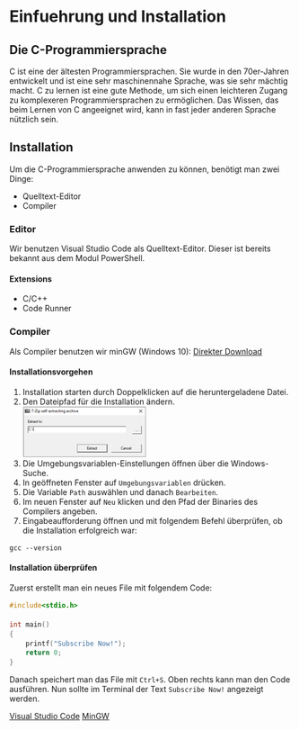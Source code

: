 # Einfuehrung und Installation

<show-structure depth="2"/>

## Die C-Programmiersprache
C ist eine der ältesten Programmiersprachen. Sie wurde in den 70er-Jahren entwickelt und ist eine sehr maschinennahe Sprache, was sie sehr mächtig macht. C zu lernen ist eine gute Methode, um sich einen leichteren Zugang zu komplexeren Programmiersprachen zu ermöglichen. Das Wissen, das beim Lernen von C angeeignet wird, kann in fast jeder anderen Sprache nützlich sein.

## Installation
Um die C-Programmiersprache anwenden zu können, benötigt man zwei Dinge:

- Quelltext-Editor
- Compiler

### Editor
Wir benutzen Visual Studio Code als Quelltext-Editor. Dieser ist bereits bekannt aus dem Modul PowerShell. 

#### Extensions

- C/C++
- Code Runner

### Compiler
Als Compiler benutzen wir minGW (Windows 10): [Direkter Download](https://techdecodetutorials.com/downloads/mingw.exe)

#### Installationsvorgehen

1. Installation starten durch Doppelklicken auf die heruntergeladene Datei.
2. Den Dateipfad für die Installation ändern. ![Image-of-Path](../images/Bild1.png)
3. Die Umgebungsvariablen-Einstellungen öffnen über die Windows-Suche.
4. In geöffneten Fenster auf `Umgebungsvariablen` drücken.
5. Die Variable `Path` auswählen und danach `Bearbeiten`.
6. Im neuen Fenster auf `Neu` klicken und den Pfad der Binaries des Compilers angeben.
7. Eingabeaufforderung öffnen und mit folgendem Befehl überprüfen, ob die Installation erfolgreich war:

```Shell
gcc --version
```

#### Installation überprüfen
Zuerst erstellt man ein neues File mit folgendem Code:

```C
#include<stdio.h>

int main()
{
    printf("Subscribe Now!");
    return 0;
}
```

Danach speichert man das File mit `Ctrl+S`. Oben rechts kann man den Code ausführen. Nun sollte im Terminal der Text `Subscribe Now!` angezeigt werden.

<seealso>
    <category ref="weitere">
        <a href="https://code.visualstudio.com/">Visual Studio Code</a>
        <a href="https://techdecodetutorials.com/download/">MinGW</a>
    </category>
</seealso>